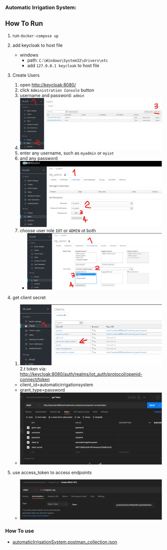 ### Automatic Irrigation System:

## How To Run

1. run `docker-compose up`
2. add keycloak to host file
    - windows
        - path: `C:\Windows\System32\drivers\etc`
        - add `127.0.0.1 keycloak` to host file

3. Create Users 
   1. open [http://keycloak:8080/](http://keycloak:8080/)
   2. click `Administration Console` button
   3. username and password: `admin`
   4. ![1.png](/README_IMAGE/1.png)
   5. enter any username, such as `myadmin` or `myiot`
   6. and any password ![2.png](/README_IMAGE/2.png)
   7. choose user role `IOT` or `ADMIN` ot both
      - ![3.png](/README_IMAGE/3.png)
4. get client secret
   1. ![4.png](/README_IMAGE/4.png)
   2.t token via: [http://keycloak:8080/auth/realms/iot_auth/protocol/openid-connect/token](http://keycloak:8080/auth/realms/iot_auth/protocol/openid-connect/token)
   - client_id=automaticirrigationsystem
   - grant_type=password
   - ![6.png](/README_IMAGE/6.png)
5. use access_token to access endpoints
   - ![7.png](/README_IMAGE/7.png)


### How To use

- [automaticIrrigationSystem.postman_collection.json](automaticIrrigationSystem.postman_collection.json)